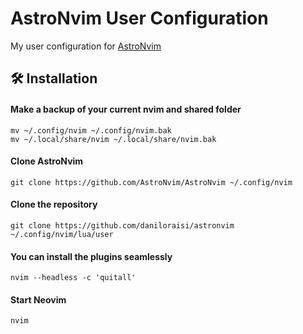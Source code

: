 # AstroNvim User Configuration

My user configuration for [AstroNvim](https://github.com/AstroNvim/AstroNvim)

## 🛠️ Installation

#### Make a backup of your current nvim and shared folder

```shell
mv ~/.config/nvim ~/.config/nvim.bak
mv ~/.local/share/nvim ~/.local/share/nvim.bak
```

#### Clone AstroNvim

```shell
git clone https://github.com/AstroNvim/AstroNvim ~/.config/nvim
```

#### Clone the repository

```shell
git clone https://github.com/daniloraisi/astronvim ~/.config/nvim/lua/user
```

#### You can install the plugins seamlessly

```shell
nvim --headless -c 'quitall'
```

#### Start Neovim

```shell
nvim
```
